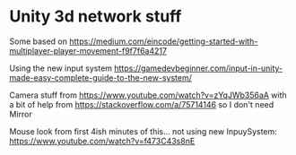 # Unity 3d network stuff
Some based on https://medium.com/eincode/getting-started-with-multiplayer-player-movement-f9f7f6a4217

Using the new input system https://gamedevbeginner.com/input-in-unity-made-easy-complete-guide-to-the-new-system/

Camera stuff from https://www.youtube.com/watch?v=zYqJWb356aA
with a bit of help from https://stackoverflow.com/a/75714146 so I don't need Mirror

Mouse look from first 4ish minutes of this... not using new InpuySystem: https://www.youtube.com/watch?v=f473C43s8nE

